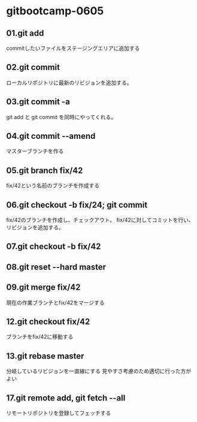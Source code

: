 # gitbootcamp-0605

## 01.git add
commitしたいファイルをステージングエリアに追加する

## 02.git commit
ローカルリポジトリに最新のリビジョンを追加する。

## 03.git commit -a
git add と git commit を同時にやってくれる。

## 04.git commit --amend
マスターブランチを作る

## 05.git branch fix/42
fix/42という名前のブランチを作成する

## 06.git checkout -b fix/24; git commit
fix/42のブランチを作成し、チェックアウト。
fix/42に対してコミットを行い、リビジョンを追加する。

## 07.git checkout -b fix/42

## 08.git reset --hard master

## 09.git merge fix/42
現在の作業ブランチとfix/42をマージする

## 12.git checkout fix/42
ブランチをfix/42に移動する

## 13.git rebase master
分岐しているリビジョンを一直線にする
見やすさ考慮のため適切に行った方がよい

## 17.git remote add, git fetch --all
リモートリポジトリを登録してフェッチする